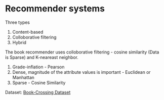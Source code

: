 # Recommender systems

Three types
1. Content-based
2. Colloborative filtering
3. Hybrid


The book recommender uses colloborative filtering - cosine similarity (Data is Sparse) and K-neareast neighbor.
1. Grade-inflation - Pearson
2. Dense, magnitude of the attribute values is important - Euclidean or Manhattan
3. Sparse - Cosine Similarity

Dataset: [Book-Crossing Dataset](http://www2.informatik.uni-freiburg.de/~cziegler/BX/)
